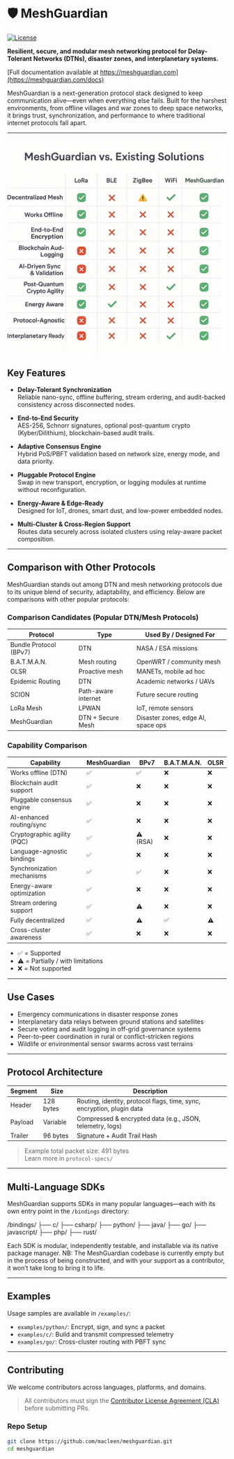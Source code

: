 # 🛡️ MeshGuardian

[![License](https://img.shields.io/badge/license-Apache%202.0-blue.svg)](LICENSE)

**Resilient, secure, and modular mesh networking protocol for Delay-Tolerant Networks (DTNs), disaster zones, and interplanetary systems.**

[Full documentation available at https://meshguardian.com](https://meshguardian.com/docs)

MeshGuardian is a next-generation protocol stack designed to keep communication alive—even when everything else fails. Built for the harshest environments, from offline villages and war zones to deep space networks, it brings trust, synchronization, and performance to where traditional internet protocols fall apart.

---

![MeshGuardian vs. Others](docs/assets/mesh_comparison.webp)

## Key Features

- **Delay-Tolerant Synchronization**  
  Reliable nano-sync, offline buffering, stream ordering, and audit-backed consistency across disconnected nodes.

- **End-to-End Security**  
  AES-256, Schnorr signatures, optional post-quantum crypto (Kyber/Dilithium), blockchain-based audit trails.

- **Adaptive Consensus Engine**  
  Hybrid PoS/PBFT validation based on network size, energy mode, and data priority.

- **Pluggable Protocol Engine**  
  Swap in new transport, encryption, or logging modules at runtime without reconfiguration.

- **Energy-Aware & Edge-Ready**  
  Designed for IoT, drones, smart dust, and low-power embedded nodes.

- **Multi-Cluster & Cross-Region Support**  
  Routes data securely across isolated clusters using relay-aware packet composition.

---

## Comparison with Other Protocols

MeshGuardian stands out among DTN and mesh networking protocols due to its unique blend of security, adaptability, and efficiency. Below are comparisons with other popular protocols:

### Comparison Candidates (Popular DTN/Mesh Protocols)

| **Protocol**            | **Type**            | **Used By / Designed For**         |
|--------------------------|---------------------|------------------------------------|
| Bundle Protocol (BPv7)   | DTN                 | NASA / ESA missions               |
| B.A.T.M.A.N.            | Mesh routing        | OpenWRT / community mesh          |
| OLSR                    | Proactive mesh      | MANETs, mobile ad hoc             |
| Epidemic Routing        | DTN                 | Academic networks / UAVs          |
| SCION                   | Path-aware internet | Future secure routing             |
| LoRa Mesh               | LPWAN               | IoT, remote sensors               |
| MeshGuardian            | DTN + Secure Mesh   | Disaster zones, edge AI, space ops |

### Capability Comparison

| **Capability**              | **MeshGuardian** | **BPv7** | **B.A.T.M.A.N.** | **OLSR** |
|-----------------------------|------------------|----------|------------------|----------|
| Works offline (DTN)         | ✅               | ✅       | ❌               | ❌       |
| Blockchain audit support    | ✅               | ❌       | ❌               | ❌       |
| Pluggable consensus engine  | ✅               | ❌       | ❌               | ❌       |
| AI-enhanced routing/sync    | ✅               | ❌       | ❌               | ❌       |
| Cryptographic agility (PQC) | ✅               | ⚠️ (RSA) | ❌               | ❌       |
| Language-agnostic bindings  | ✅               | ❌       | ❌               | ❌       |
| Synchronization mechanisms  | ✅               | ✅       | ❌               | ❌       |
| Energy-aware optimization   | ✅               | ❌       | ❌               | ❌       |
| Stream ordering support     | ✅               | ⚠️       | ❌               | ❌       |
| Fully decentralized         | ✅               | ⚠️       | ✅               | ⚠️       |
| Cross-cluster awareness     | ✅               | ❌       | ❌               | ❌       |

- ✅ = Supported
- ⚠️ = Partially / with limitations
- ❌ = Not supported

---

## Use Cases

- Emergency communications in disaster response zones
- Interplanetary data relays between ground stations and satellites
- Secure voting and audit logging in off-grid governance systems
- Peer-to-peer coordination in rural or conflict-stricken regions
- Wildlife or environmental sensor swarms across vast terrains

---

## Protocol Architecture

| Segment   | Size         | Description |
|-----------|--------------|-------------|
| Header    | 128 bytes    | Routing, identity, protocol flags, time, sync, encryption, plugin data |
| Payload   | Variable     | Compressed & encrypted data (e.g., JSON, telemetry, logs) |
| Trailer   | 96 bytes     | Signature + Audit Trail Hash |

> Example total packet size: 491 bytes  
> Learn more in `protocol-specs/`

---

## Multi-Language SDKs

MeshGuardian supports SDKs in many popular languages—each with its own entry point in the `/bindings` directory:

/bindings/
├── c/
├── csharp/
├── python/
├── java/
├── go/
├── javascript/
├── php/
├── rust/


Each SDK is modular, independently testable, and installable via its native package manager.
NB: The MeshGuardian codebase is currently empty but in the process of being constructed, and with your support as a contributor, it won’t take long to bring it to life.

---

## Examples

Usage samples are available in `/examples/`:

- `examples/python/`: Encrypt, sign, and sync a packet
- `examples/c/`: Build and transmit compressed telemetry
- `examples/go/`: Cross-cluster routing with PBFT sync

---

## Contributing

We welcome contributors across languages, platforms, and domains.

> All contributors must sign the [Contributor License Agreement (CLA)](docs/CLA.md) before submitting PRs.

### Repo Setup

```bash
git clone https://github.com/macleen/meshguardian.git
cd meshguardian